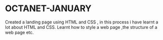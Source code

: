 # OCTANET-JANUARY
Created a landing page using HTML and CSS , in this process i have learnt a lot about HTML and CSS. Learnt how to style a web page ,the structure of a web page etc.

